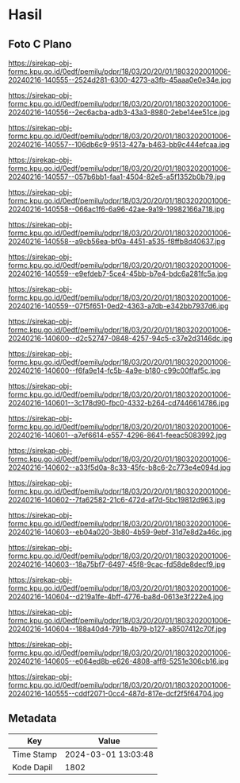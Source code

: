 # Hasil

## Foto C Plano

https://sirekap-obj-formc.kpu.go.id/0edf/pemilu/pdpr/18/03/20/20/01/1803202001006-20240216-140555--2524d281-6300-4273-a3fb-45aaa0e0e34e.jpg

https://sirekap-obj-formc.kpu.go.id/0edf/pemilu/pdpr/18/03/20/20/01/1803202001006-20240216-140556--2ec6acba-adb3-43a3-8980-2ebe14ee51ce.jpg

https://sirekap-obj-formc.kpu.go.id/0edf/pemilu/pdpr/18/03/20/20/01/1803202001006-20240216-140557--106db6c9-9513-427a-b463-bb9c444efcaa.jpg

https://sirekap-obj-formc.kpu.go.id/0edf/pemilu/pdpr/18/03/20/20/01/1803202001006-20240216-140557--057b6bb1-faa1-4504-82e5-a5f1352b0b79.jpg

https://sirekap-obj-formc.kpu.go.id/0edf/pemilu/pdpr/18/03/20/20/01/1803202001006-20240216-140558--066ac1f6-6a96-42ae-9a19-19982166a718.jpg

https://sirekap-obj-formc.kpu.go.id/0edf/pemilu/pdpr/18/03/20/20/01/1803202001006-20240216-140558--a9cb56ea-bf0a-4451-a535-f8ffb8d40637.jpg

https://sirekap-obj-formc.kpu.go.id/0edf/pemilu/pdpr/18/03/20/20/01/1803202001006-20240216-140559--e9efdeb7-5ce4-45bb-b7e4-bdc6a281fc5a.jpg

https://sirekap-obj-formc.kpu.go.id/0edf/pemilu/pdpr/18/03/20/20/01/1803202001006-20240216-140559--07f5f651-0ed2-4363-a7db-e342bb7937d6.jpg

https://sirekap-obj-formc.kpu.go.id/0edf/pemilu/pdpr/18/03/20/20/01/1803202001006-20240216-140600--d2c52747-0848-4257-94c5-c37e2d3146dc.jpg

https://sirekap-obj-formc.kpu.go.id/0edf/pemilu/pdpr/18/03/20/20/01/1803202001006-20240216-140600--f6fa9e14-fc5b-4a9e-b180-c99c00ffaf5c.jpg

https://sirekap-obj-formc.kpu.go.id/0edf/pemilu/pdpr/18/03/20/20/01/1803202001006-20240216-140601--3c178d90-fbc0-4332-b264-cd7446614786.jpg

https://sirekap-obj-formc.kpu.go.id/0edf/pemilu/pdpr/18/03/20/20/01/1803202001006-20240216-140601--a7ef6614-e557-4296-8641-feeac5083992.jpg

https://sirekap-obj-formc.kpu.go.id/0edf/pemilu/pdpr/18/03/20/20/01/1803202001006-20240216-140602--a33f5d0a-8c33-45fc-b8c6-2c773e4e094d.jpg

https://sirekap-obj-formc.kpu.go.id/0edf/pemilu/pdpr/18/03/20/20/01/1803202001006-20240216-140602--7fa62582-21c6-472d-af7d-5bc19812d963.jpg

https://sirekap-obj-formc.kpu.go.id/0edf/pemilu/pdpr/18/03/20/20/01/1803202001006-20240216-140603--eb04a020-3b80-4b59-9ebf-31d7e8d2a46c.jpg

https://sirekap-obj-formc.kpu.go.id/0edf/pemilu/pdpr/18/03/20/20/01/1803202001006-20240216-140603--18a75bf7-6497-45f8-9cac-fd58de8decf9.jpg

https://sirekap-obj-formc.kpu.go.id/0edf/pemilu/pdpr/18/03/20/20/01/1803202001006-20240216-140604--d219a1fe-4bff-4776-ba8d-0613e3f222e4.jpg

https://sirekap-obj-formc.kpu.go.id/0edf/pemilu/pdpr/18/03/20/20/01/1803202001006-20240216-140604--188a40d4-791b-4b79-b127-a8507412c70f.jpg

https://sirekap-obj-formc.kpu.go.id/0edf/pemilu/pdpr/18/03/20/20/01/1803202001006-20240216-140605--e064ed8b-e626-4808-aff8-5251e306cb16.jpg

https://sirekap-obj-formc.kpu.go.id/0edf/pemilu/pdpr/18/03/20/20/01/1803202001006-20240216-140555--cddf2071-0cc4-487d-817e-dcf2f5f64704.jpg


## Metadata

| Key        | Value               |
| ---------- | ------------------- |
| Time Stamp | 2024-03-01 13:03:48 |
| Kode Dapil | 1802                |



